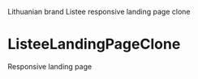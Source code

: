 Lithuanian brand Listee responsive landing page clone

# ListeeLandingPageClone
Responsive landing page
